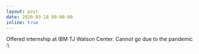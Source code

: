 ```yaml
---
layout: post
date: 2020-03-18 00:00:00
inline: true
---
```


Offered internship at IBM TJ Watson Center. Cannot go due to the pandemic :\